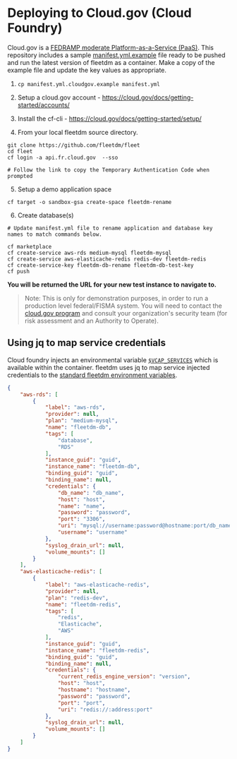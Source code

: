 # Deploying to Cloud.gov (Cloud Foundry)

Cloud.gov is a [FEDRAMP moderate Platform-as-a-Service
(PaaS)](https://marketplace.fedramp.gov/#!/product/18f-cloudgov?sort=productName). This repository
includes a sample [manifest.yml.example](https://github.com/fleetdm/fleet/blob/main/manifest.yml.cloudgov.example) file ready to be pushed and run the
latest version of fleetdm as a container. Make a copy of the example file and update the key
values as appropriate.

1. `cp manifest.yml.cloudgov.example manifest.yml`

2. Setup a cloud.gov account - https://cloud.gov/docs/getting-started/accounts/ 

3. Install the cf-cli - https://cloud.gov/docs/getting-started/setup/

4. From your local fleetdm source directory.

```
git clone https://github.com/fleetdm/fleet
cd fleet
cf login -a api.fr.cloud.gov  --sso

# Follow the link to copy the Temporary Authentication Code when prompted
```

5. Setup a demo application space

```
cf target -o sandbox-gsa create-space fleetdm-rename
```

6. Create database(s)

```
# Update manifest.yml file to rename application and database key names to match commands below.

cf marketplace
cf create-service aws-rds medium-mysql fleetdm-mysql
cf create-service aws-elasticache-redis redis-dev fleetdm-redis
cf create-service-key fleetdm-db-rename fleetdm-db-test-key
cf push
```

**You will be returned the URL for your new test instance to navigate to.**

> Note: This is only for demonstration purposes, in order to run a production level federal/FISMA system. You will need to contact the [cloud.gov program](https://cloud.gov) and consult your organization's security team (for risk assessment and an Authority to Operate).


## Using jq to map service credentials

Cloud foundry injects an environmental variable [`$VCAP_SERVICES`](https://docs.cloudfoundry.org/devguide/deploy-apps/environment-variable.html#VCAP-SERVICES) which is available within the
container. fleetdm uses jq to map service injected credentials to the [standard fleetdm environment
variables](https://fleetdm.com/docs/deploying/configuration#using-only-environment-variables). 

```json
{
    "aws-rds": [
        {
            "label": "aws-rds",
            "provider": null,
            "plan": "medium-mysql",
            "name": "fleetdm-db",
            "tags": [
                "database",
                "RDS"
            ],
            "instance_guid": "guid",
            "instance_name": "fleetdm-db",
            "binding_guid": "guid",
            "binding_name": null,
            "credentials": {
                "db_name": "db_name",
                "host": "host",
                "name": "name",
                "password": "password",
                "port": "3306",
                "uri": "mysql://username:password@hostname:port/db_name",
                "username": "username"
            },
            "syslog_drain_url": null,
            "volume_mounts": []
        }
    ],
    "aws-elasticache-redis": [
        {
            "label": "aws-elasticache-redis",
            "provider": null,
            "plan": "redis-dev",
            "name": "fleetdm-redis",
            "tags": [
                "redis",
                "Elasticache",
                "AWS"
            ],
            "instance_guid": "guid",
            "instance_name": "fleetdm-redis",
            "binding_guid": "guid",
            "binding_name": null,
            "credentials": {
                "current_redis_engine_version": "version",
                "host": "host",
                "hostname": "hostname",
                "password": "password",
                "port": "port",
                "uri": "redis://:address:port"
            },
            "syslog_drain_url": null,
            "volume_mounts": []
        }
    ]
}
```

<meta name="title" value="Cloud.gov">
<meta name="pageOrderInSection" value="700">
<meta name="description" value="A guide for deploying Fleet on Cloud.gov.">
<meta name="navSection" value="Deployment guides">
